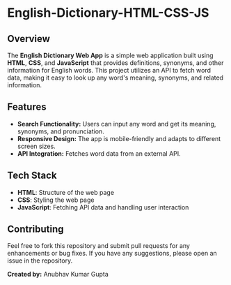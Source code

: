 # English-Dictionary-HTML-CSS-JS

## Overview

The **English Dictionary Web App** is a simple web application built using **HTML**, **CSS**, and **JavaScript** that provides definitions, synonyms, and other information for English words. This project utilizes an API to fetch word data, making it easy to look up any word's meaning, synonyms, and related information.

## Features

- **Search Functionality:** Users can input any word and get its meaning, synonyms, and pronunciation.
- **Responsive Design:** The app is mobile-friendly and adapts to different screen sizes.
- **API Integration:** Fetches word data from an external API.

## Tech Stack

- **HTML**: Structure of the web page
- **CSS**: Styling the web page
- **JavaScript**: Fetching API data and handling user interaction


## Contributing

Feel free to fork this repository and submit pull requests for any enhancements or bug fixes. If you have any suggestions, please open an issue in the repository.

**Created by:** Anubhav Kumar Gupta
